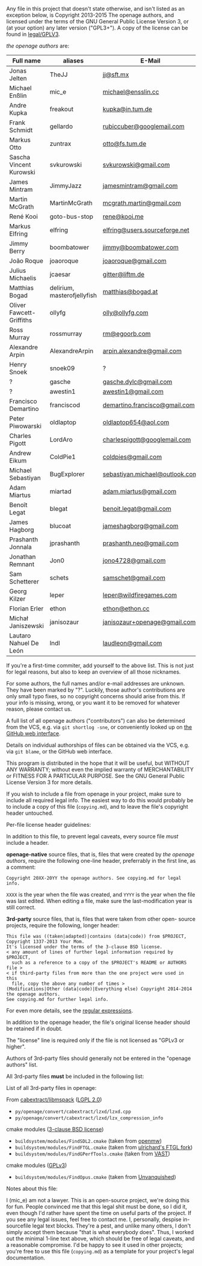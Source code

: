 Any file in this project that doesn't state otherwise, and isn't listed as an
exception below, is Copyright 2013-2015 The openage authors, and licensed
under the terms of the GNU General Public License Version 3, or
(at your option) any later version ("GPL3+").
A copy of the license can be found in [legal/GPLV3](legal/GPLv3).

_the openage authors_ are:

| Full name                   | aliases                     | E-Mail                           |
|-----------------------------|-----------------------------|----------------------------------|
| Jonas Jelten                | TheJJ                       | jj@sft.mx                        |
| Michael Enßlin              | mic_e                       | michael@ensslin.cc               |
| Andre Kupka                 | freakout                    | kupka@in.tum.de                  |
| Frank Schmidt               | gellardo                    | rubiccuber@googlemail.com        |
| Markus Otto                 | zuntrax                     | otto@fs.tum.de                   |
| Sascha Vincent Kurowski     | svkurowski                  | svkurowski@gmail.com             |
| James Mintram               | JimmyJazz                   | jamesmintram@gmail.com           |
| Martin McGrath              | MartinMcGrath               | mcgrath.martin@gmail.com         |
| René Kooi                   | goto-bus-stop               | rene@kooi.me                     |
| Markus Elfring              | elfring                     | elfring@users.sourceforge.net    |
| Jimmy Berry                 | boombatower                 | jimmy@boombatower.com            |
| João Roque                  | joaoroque                   | joaoroque@gmail.com              |
| Julius Michaelis            | jcaesar                     | gitter@liftm.de                  |
| Matthias Bogad              | delirium, masterofjellyfish | matthias@bogad.at                |
| Oliver Fawcett-Griffiths    | ollyfg                      | olly@ollyfg.com                  |
| Ross Murray                 | rossmurray                  | rm@egoorb.com                    |
| Alexandre Arpin             | AlexandreArpin              | arpin.alexandre@gmail.com        |
| Henry Snoek                 | snoek09                     | ?                                |
| ?                           | gasche                      | gasche.dylc@gmail.com            |
| ?                           | awestin1                    | awestin1@gmail.com               |
| Francisco Demartino         | franciscod                  | demartino.francisco@gmail.com    |
| Peter Piwowarski            | oldlaptop                   | oldlaptop654@aol.com             |
| Charles Pigott              | LordAro                     | charlespigott@googlemail.com     |
| Andrew Eikum                | ColdPie1                    | coldpies@gmail.com               |
| Michael Sebastiyan          | BugExplorer                 | sebastiyan.michael@outlook.com   |
| Adam Miartus                | miartad                     | adam.miartus@gmail.com           |
| Benoît Legat                | blegat                      | benoit.legat@gmail.com           |
| James Hagborg               | blucoat                     | jameshagborg@gmail.com           |
| Prashanth Jonnala           | jprashanth                  | prashanth.neo@gmail.com          |
| Jonathan Remnant            | Jon0                        | jono4728@gmail.com               |
| Sam Schetterer              | schets                      | samschet@gmail.com               |
| Georg Kilzer                | leper                       | leper@wildfiregames.com          |
| Florian Erler               | ethon                       | ethon@ethon.cc                   |
| Michał Janiszewski          | janisozaur                  | janisozaur+openage@gmail.com     |
| Lautaro Nahuel De León      | lndl                        | laudleon@gmail.com               |

If you're a first-time commiter, add yourself to the above list. This is not
just for legal reasons, but also to keep an overview of all those nicknames.

For some authors, the full names and/or e-mail addresses are unknown. They have
been marked by "?". Luckily, those author's contributions are only small typo
fixes, so no copyright concerns should arise from this.
If your info is missing, wrong, or you want it to be removed for whatever
reason, please contact us.

A full list of all openage authors ("contributors") can also be determined
from the VCS, e.g. via `git shortlog -sne`, or conveniently looked up on
[the GitHub web interface](https://github.com/SFTtech/openage/graphs/contributors).

Details on individual authorships of files can be obtained via the VCS,
e.g. via `git blame`, or the GitHub web interface.

This program is distributed in the hope that it will be useful,
but WITHOUT ANY WARRANTY; without even the implied warranty of
MERCHANTABILITY or FITNESS FOR A PARTICULAR PURPOSE.  See the
GNU General Public License Version 3 for more details.

If you wish to include a file from openage in your project, make sure to
include all required legal info. The easiest way to do this would probably
be to include a copy of this file (`copying.md`), and to leave the file's
copyright header untouched.

Per-file license header guidelines:

In addition to this file, to prevent legal caveats, every source file *must*
include a header.

**openage-native** source files, that is, files that were created by
_the openage authors_, require the following one-line header, preferrably in
the first line, as a comment:

    Copyright 20XX-20YY the openage authors. See copying.md for legal info.

`XXXX` is the year when the file was created, and `YYYY` is the year when the
file was last edited. When editing a file, make sure the last-modification year
is still correct.

**3rd-party** source files, that is, files that were taken from other open-
source projects, require the following, longer header:

    This file was ((taken|adapted)|contains (data|code)) from $PROJECT,
    Copyright 1337-2013 Your Mom.
    It's licensed under the terms of the 3-clause BSD license.
    < any amount of lines of further legal information required by $PROJECT,
      such as a reference to a copy of the $PROJECT's README or AUTHORS file >
    < if third-party files from more than the one project were used in this
      file, copy the above any number of times >
    (Modifications|Other (data|code)|Everything else) Copyright 2014-2014 the openage authors.
    See copying.md for further legal info.

For even more details, see the [regular expressions](py/openage/codecompliance/legal.py).

In addition to the openage header, the file's original license header should
be retained if in doubt.

The "license" line is required only if the file is not licensed as
"GPLv3 or higher".

Authors of 3rd-party files should generally not be entered in the
"openage authors" list.

All 3rd-party files **must** be included in the following list:

List of all 3rd-party files in openage:

From [cabextract/libmspack](http://www.cabextract.org.uk/) ([LGPL 2.0](legal/LGPLv2.0))

 - `py/openage/convert/cabextract/lzxd/lzxd.cpp`
 - `py/openage/convert/cabextract/lzxd/lzx_compression_info`

cmake modules ([3-clause BSD license](legal/BSD-3-clause))

 - `buildsystem/modules/FindSDL2.cmake` (taken from [openmw](https://github.com/OpenMW/openmw))
 - `buildsystem/modules/FindFTGL.cmake` (taken from [ulrichard's FTGL fork](https://github.com/ulrichard/ftgl))
 - `buildsystem/modules/FindGPerfTools.cmake` (taken from [VAST](https://github.com/mavam/vast))

 cmake modules ([GPLv3](legal/GPLv3))

 - `buildsystem/modules/FindOpus.cmake` (taken from [Unvanquished](https://github.com/Unvanquished/Unvanquished))

Notes about this file:

I (mic_e) am not a lawyer. This is an open-source project, we're doing this for
fun. People convinced me that this legal shit must be done, so I did it, even
though I'd rather have spent the time on useful parts of the project.
If you see any legal issues, feel free to contact me.
I, personally, despise in-sourcefile legal text blocks. They're a pest,
and unlike many others, I don't simply accept them because
"that is what everybody does". Thus, I worked out the minimal 1-line text above,
which should be free of legal caveats, and a reasonable compromise.
I'd be happy to see it used in other projects; you're free to use this file
(`copying.md`) as a template for your project's legal documentation.
